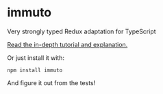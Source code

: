 # immuto
Very strongly typed Redux adaptation for TypeScript

[Read the in-depth tutorial and explanation.](http://danielearwicker.github.io/Immuto_Strongly_Typed_Redux_Composition.html)

Or just install it with:

    npm install immuto

And figure it out from the tests!